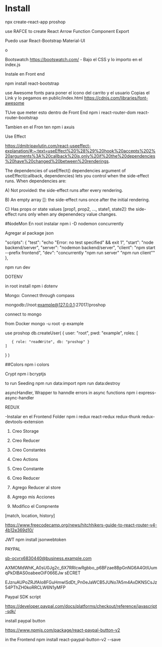 # Install
npx create-react-app proshop

use RAFCE to create React Arrow Function Component Export

Puedo usar React-Bootstrap
Material-UI

o

Bootswatch
https://bootswatch.com/ - Bajo el CSS y lo importo en el index.js

Instale en Front end

npm install react-bootstrap


use Awesome fonts para poner el icono del carrito y el usuario
Copias el Link y lo pegamos en public/index.html
https://cdnjs.com/libraries/font-awesome


TUve que meter esto dentro de Front End
 npm i react-router-dom react-router-bootstrap

 Tambien en el Fron ten npm i axuis

 

Use Effect

https://dmitripavlutin.com/react-useeffect-explanation/#:~:text=useEffect%20%28%29%20hook%20accepts%202%20arguments%3A%20callback%20is,only%20if%20the%20dependencies%20have%20changed%20between%20renderings.


The dependencies of useEffect()
dependencies argument of useEffect(callback, dependencies) lets you control when the side-effect runs. When dependencies are:

A) Not provided: the side-effect runs after every rendering.

B) An empty array []: the side-effect runs once after the initial rendering.

C) Has props or state values [prop1, prop2, ..., state1, state2]: the side-effect runs only when any depenendecy value changes.



#NodeMon
En root instalar
npm i -D nodemon concurrently

Agregar al package json

  "scripts": {
    "test": "echo \"Error: no test specified\" && exit 1",
    "start": "node backend/server",
    "server": "nodemon backend/server",
    "client": "npm start --prefix frontend",
    "dev": "concurrently \"npm run server\" \"npm run client\"" 
  },

npm run dev

DOTENV

in root install
npm i dotenv



Mongo: Connect through compass

mongodb://root:example@127.0.0.1:27017/proshop


connect to mongo 

from Docker
mongo -u root -p example


use proshop
db.createUser(
  {
    user: "root",
    pwd: "example",
    roles: [
       
       { role: "readWrite", db: "proshop" }
    ]
  }
)

##Colors
npm i colors

Crypt
npm i bcryptjs


to run Seeding 
npm run data:import
npm run data:destroy



asyncHandler, Wrapper to hanndle errors in async functions
npm i express-async-handler


REDUX

-Instalar en el Frontend Folder
npm i redux react-redux redux-thunk redux-devtools-extension 


1. Creo Storage
2. Creo Reducer
3. Creo Constantes
4. Creo Actions
  



  1. Creo Constante
  2. Creo Reducer
  3. Agrego Reducer al store
  4. Agrego mis Acciones
  5. Modifico el Compnente



[match, location, history]

https://www.freecodecamp.org/news/hitchhikers-guide-to-react-router-v4-4b12e369d10/




JWT
npm install jsonwebtoken





PAYPAL

sb-ocvrx6830440@business.example.com

AXMOMdWhK_A0sU0Jg2c_6X7RRlcwRgbbo_p6BFzae8BpGnNG6A4GtlUumqPkDlBAS0oabeeOiF066EJw
sECRET

EJzruAUPoZRJfAIo8FGuHmwlSdDt_Pn0eJaWCB5JUNo7A5m4AxDKNSCsJz54PThZH0koRRCLW6N1yMFP

Paypal SDK script

https://developer.paypal.com/docs/platforms/checkout/reference/javascript-sdk/


install paypal button

https://www.npmjs.com/package/react-paypal-button-v2

in the Frontend
npm install react-paypal-button-v2 --save




